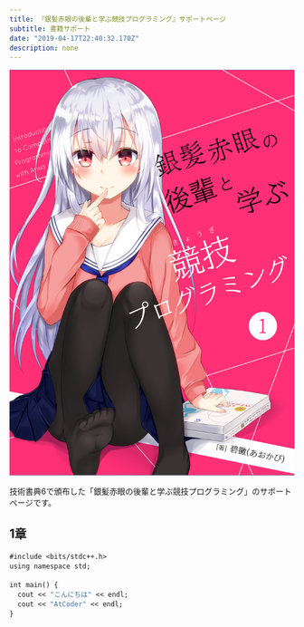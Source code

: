 ```yaml
---
title: 『銀髪赤眼の後輩と学ぶ競技プログラミング』サポートページ
subtitle: 書籍サポート
date: "2019-04-17T22:40:32.170Z"
description: none
---
```


![cover](./cover.png)

技術書典6で頒布した「銀髪赤眼の後輩と学ぶ競技プログラミング」のサポートページです。

## 1章
```cpp:title=1.1
#include <bits/stdc++.h>
using namespace std;

int main() {
  cout << "こんにちは" << endl;
  cout << "AtCoder" << endl;
}
```

